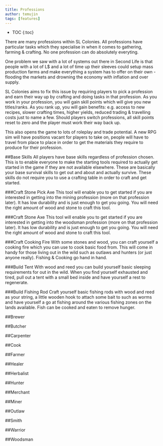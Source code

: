 ```yaml
---
title: Professions
author: temujin
tags: [features]
---
```

* TOC
{:toc}

There are many professions within SL Colonies. All professions have particular tasks which they specialise in when it comes to gathering, farming & crafting. No one profession can do absolutely everyting.

One problem we saw with a lot of systems out there in Second Life is that people with a lot of L$ and a lot of time up their sleeves could setup mass production farms and make everything a system has to offer on their own - flooding the markets and drowning the economy with inflation and over supply.

SL Colonies aims to fix this issue by requiring players to pick a profession and earn their way up by crafting and doing tasks in that profession. As you work in your profession, you will gain skill points which will give you new titles/ranks. As you rank up, you will gain benefits: e.g. access to new recipes, slower crafting times, higher yields, reduced trading & travelling costs just to name a few. 
Should players switch professions, all skill points reset to zero and the player must work their way back up.

This also opens the game to lots of roleplay and trade potential. A new RPG sim will have positions vacant for players to take on, people will have to travel from place to place in order to get the materials they require to produce for their profession.

##Base Skills
All players have base skills regardless of profession chosen. This is to enable everyone to make the starting tools required to actually get started in the game if they are not available elsewhere. These are basically your base survival skills to get out and about and actually survive. These skills do not require you to use a crafting table in order to craft and get started.

###Craft Stone Pick Axe
This tool will enable you to get started if you are interested in getting into the mining profession (more on that profession later). It has low durability and is just enough to get you going. You will need the right amount of wood and stone to craft this tool.

###Craft Stone Axe
This tool will enable you to get started if you are interested in getting into the woodsman profession (more on that profession later). It has low durability and is just enough to get you going. You will need the right amount of wood and stone to craft this tool.

###Craft Cooking Fire
With some stones and wood, you can craft yourself a cooking fire which you can use to cook basic food from. This will come in handy for those living out in the wild such as outlaws and hunters (or just anyone really). Fishing & Cooking go hand in hand.

###Build Tent
With wood and reed you can build yourself basic sleeping requirements for out in the wild. When you find yourself exhausted and tired, pull out a tent with a small bed inside and have yourself a rest to regenerate.

###Build Fishing Rod
Craft yourself basic fishing rods with wood and reed as your string, a little wooden hook to attach some bait to such as worms and have yourself a go at fishing around the various fishing zones on the lands available. Fish can be cooked and eaten to remove hunger. 

##Brewer

##Butcher

##Carpenter

##Cook

##Farmer

##Healer

##Herbalist

##Hunter

##Merchant

##Miner

##Outlaw

##Smith

##Warrior

##Woodsman